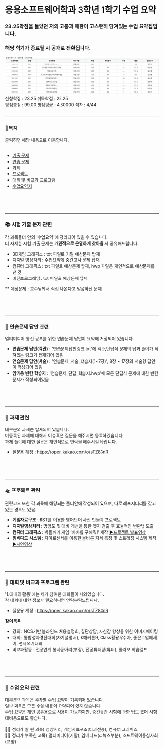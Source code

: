 # 응용소프트웨어학과 3학년 1학기 수업 요약
### 23.25학점을 들었던 저의 고통과 애환이 고스란히 담겨있는 수업 요약집입니다.<br>
### 해당 학기가 종료될 시 공개로 전환됩니다. <br>


![](https://github.com/oMFDOo/School_3.1/blob/main/1.%EB%8C%80%EB%82%B4%EC%99%B8%ED%99%9C%EB%8F%99/3%ED%95%99%EB%85%841%ED%95%99%EA%B8%B0%20%EC%84%B1%EC%A0%81.png?raw=true)
신청학점 : 23.25    취득학점 : 23.25    
평점총점 : 99.00    평점평균 : 4.30000    석차 : 4/44
<br>
<br>

---
 ### 🚩목차
 클릭하면 해당 내용으로 이동합니다. <br><br>
 
 - [기출 문제](#📚-시험-기출-문제-관련)<br>
 - [연습 문제](#📃-연습문제-답안-관련)<br>
 - [과제](#🥽-과제-관련)<br>
 - [프로젝트](#🛸-프로젝트-관련)<br>
 - [대회 및 비교과 프로그램](#🏩-대회-및-비교과-프로그램-관련)<br>
 - [수업요약지](#💯-수업-요약-관련)<br>
 
<br>
<br>
<br>

---
 ### 📚 시험 기출 문제 관련
 각 과목폴더 안의 '수업요약'에 정리되어 있을 수 있습니다.<br>
 더 자세한 시험 기출 문제는 __개인적으로 은밀하게 찾아올 시__ 공유해드립니다. 

 - 3D게임 그래픽스 : txt 파일로 기말 예상문제 탑재
 - 디지털 영상처리 : 수업요약에 중간고사 문제 탑재
 - 컴퓨터 그래픽스 : txt 파일로 예상문제 탑재, hwp 파일은 개인적으로 예상문제를 낸 것
 - 비전프로그래밍 : txt 파일로 예상문제 탑재

 ** 예상문제 : 교수님께서 직접 나온다고 말씀하신 문제

<br>
<br>
<br>

---

 ### 📃 연습문제 답안 관련
 멀티미디어 통신 공부를 위한 연습문제 답안이 요약해 저장되어 있습니다.

 - **연습문제 답안(객관)** : '연습문제답안링크.txt'에 객관,단답식 문제의 답과 풀이가 적혀있는 링크가 탑재되어 있음
 - **연습문제 답안(서술)** : '연습문제_서술_학습지(1~7장)', 8장 ~ 17장의 서술형 답안이 작성되어 있음
 - **암기용 빈칸 학습지** : '연습문제_단답_학습지.hwp'에 모든 단답식 문제에 대한 빈칸 문제가 작성되어있음
 
<br>
<br>
<br>

---
 ### 🥽 과제 관련
 대부분의 과제는 탑재되어 있습니다.<br>
 미등록된 과제에 대해서 이슈혹은 질문을 해주시면 등록하겠습니다.<br>
 과제 풀이에 대한 질문은 개인적으로 연락을 해주시길 바랍니다.<br>
 - 질문용 계정 : https://open.kakao.com/o/sTZ83nR
<br>
<br>
<br>

---
 ### 🛸 프로젝트 관련
 관련코드 또한 각 과목에 해당되는 폴더안에 작성되어 있으며, 따로 레포지터리를 갖고 있는 경우도 있음.

 - **게임자료구조** : BST를 이용한 영어단어 사전 만들기 프로젝트
 - **디지털영상처리** : 명암도 및 대비 개선을 통한 엣지 검출 후 효율적인 변환법 도출
 - **컴퓨터 그래픽스** : 벽돌깨기 게임 '차차를 구해줘!' 제작 [▶프로젝트 발표영상](https://youtu.be/3-DOHu2xzj4)
 - **임베디드 시스템** : 자이로센서를 이용한 올바른 자세 측정 및 스트레칭 시스템 제작 [▶시연영상](https://youtu.be/yoiUCxmY_dg)
<br>
<br>
<br>

---
 ### 🏩 대회 및 비교과 프로그램 관련
 '1.대내외 활동'에는 제가 참여한 대회들이 나와있습니다. <br>
 각 대회에 대한 정보가 필요하다면 연락부탁드립니다.
  - 질문용 계정 : https://open.kakao.com/o/sTZ83nR

**참여목록**
 - 강의 : NCS기반 블라인드 채용설명회, 집단상담, 자신감 향상을 위한 이미지메이킹
 - 대회 : 통합성과경진대회(자기설명서), K해커톤9, Class활용우수자, 좋은수업에세이, 편지쓰기대회
 - 비교과활동 : 전공연계 봉사동아리(부장), 전공튜터링(튜터), 콜라보 학습캠프
<br>
<br>
<br>

---
 ### 💯 수업 요약 관련
 대부분의 과목은 주차별 수업 요약이 기록되어 있습니다.<br>
 일부 과목은 모든 수업 내용이 요약되어 있지 않습니다.<br>
 수업 요약은 개인 공부용으로 사용이 가능하지만, 중간중간 시험에 관한 팁도 있어 시험 대비용으로도 좋습니다.<br><br>
 👍🏻 정리가 잘 된 과목) 영상처리, 게임자료구조(타과전공), 컴퓨터 그래픽스<br>
 👎🏻 정리가 부족한 과목) 멀티미디어(기말), 임베디드(리눅스부분), 소프트웨어중심사회(교양)
